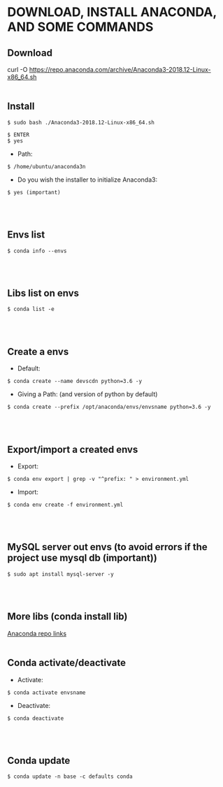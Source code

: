 # DOWNLOAD, INSTALL ANACONDA, AND SOME COMMANDS 

## Download
curl -O https://repo.anaconda.com/archive/Anaconda3-2018.12-Linux-x86_64.sh
<br><br>
## Install
```
$ sudo bash ./Anaconda3-2018.12-Linux-x86_64.sh
```
```
$ ENTER
$ yes
```
* Path:
```
$ /home/ubuntu/anaconda3n
```
* Do you wish the installer to initialize Anaconda3:
```
$ yes (important)
```
<br><br>
## Envs list
```
$ conda info --envs
```
<br><br>
## Libs list on envs
```
$ conda list -e
```
<br><br>
## Create a envs
* Default:
```
$ conda create --name devscdn python=3.6 -y
```
* Giving a Path: (and version of python by default)
```
$ conda create --prefix /opt/anaconda/envs/envsname python=3.6 -y
```
<br><br>
## Export/import a created envs
* Export:
```
$ conda env export | grep -v "^prefix: " > environment.yml
```
* Import:
```
$ conda env create -f environment.yml
```
<br><br>
## MySQL server out envs (to avoid errors if the project use mysql db (important))
```
$ sudo apt install mysql-server -y
```
<br><br>
## More libs (conda install lib)
[Anaconda repo links](https://anaconda.org/anaconda/repo)
<br><br>
## Conda activate/deactivate
* Activate:
```
$ conda activate envsname
```
* Deactivate:
```
$ conda deactivate
```
<br><br>
## Conda update
```
$ conda update -n base -c defaults conda
```